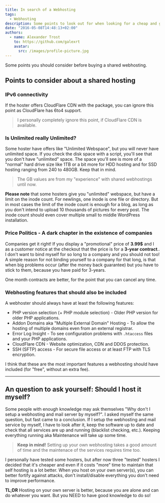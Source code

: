 ```yaml
---
title: In search of a Webhosting
tags:
  - Webhosting
description: Some points to look out for when looking for a cheap and good shared webhosting.
date: "2016-05-08T14:48:13+02:00"
authors:
  - name: Alexander Trost
    to: https://github.com/galexrt
    avatar:
      src: /images/profile-picture.jpg
---
```


Some points you should consider before buying a shared webhosting.

## Points to consider about a shared hosting

### IPv6 connectivity

If the hoster offers CloudFlare CDN with the package, you can ignore this point as CloudFlare has 6to4 support.

> I personally completely ignore this point, if CloudFlare CDN is available.

### Is Unlimited really Unlimited?
Some hoster have offers like "Unlimited Webspace", but you will never have unlimited space.
If you check the disk space with a script, you'll see that you don't have "unlimited" space. The space you'll see is more of a "normal" hard drive size like 1TB or a bit more for HDD hosting and for SSD hosting ranging from 240 to 480GB. Keep that in mind.

> The GB values are from my "experience" with shared webhostings until now.

**Please note** that some hosters give you "unlimited" webspace, but have a limit on the inode count. For newlings, one inode is one file or directory.
But in most cases the limit of the inode count is enough for a blog, as long as you don't intend to upload 10 thousands of pictures for every post.
The inode count should even cover multiple small to middle WordPress installation.

### Price Politics - A dark chapter in the existence of companies

Companies get it right! If you display a "promotional" price of **3.99$** and I as a customer notice at the checkout that the price is for a **3-year contract**..
I don't want to bind myself for so long to a company and you should not too!
A simple reason for not binding yourself to a company for that long, is that when big problems occur (after the money back guarantee) but you have to stick to them, because you have paid for 3-years.

One month contracts are better, for the point that you can cancel any time.

### Webhosting features that should also be included

A webhoster should always have at least the following features:

* PHP version selection (+ PHP module selection) - Older PHP version for older PHP applications.
* Addon Domains aka "Multiple External Domain" Hosting - To allow the hosting of multiple domains even from an external registrar.
* Error Log Insight - To see configuration problems with `.htaccess` files and your PHP applications.
* CloudFlare CDN - Website optimization, CDN and DDOS protection.
* SSH (SFTP) access - For secure file access or at least FTP with TLS encryption.

I think that these are the most important features a webhosting should have included (for "free", without an extra fee).

***

## An question to ask yourself: Should I host it myself?

Some people with enough knowledge may ask themselves "Why don't I setup a webhosting and mail server by myself?".
I asked myself the same question, but fast came to a conclusion.
If I setup the webhosting and mail service by myself, I have to look after it, keep the software up to date and check that all services are up and running (blacklist checking, etc.).
Keeping everything running aka Maintenance will take up some time.

> **Keep in mind!** Setting up your own webhosting takes a good amount of time and the maintenace of the services requires time too.

I personally have tested some hosters, but after now three "tested" hosters I decided that it's cheaper and even if it costs "more" time to maintain that self hosting is a lot better.
When you host on your own server(s), you can better fortify against attacks, don't install/disable everything you don't need to improve performance.

**TL;DR** Hosting on your own server is better, because you are alone and can do whatever you want. But you NEED to have good knowledge to do so!
